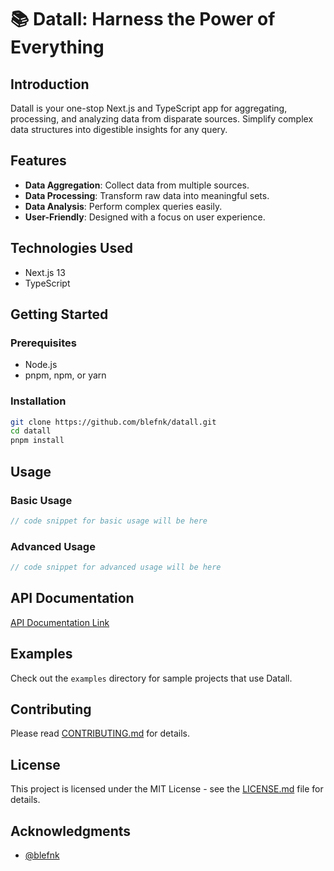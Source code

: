 # 📚 Datall: Harness the Power of Everything

<!-- ![Datall Logo]() -->

## Introduction

Datall is your one-stop Next.js and TypeScript app for aggregating, processing, and analyzing data from disparate sources. Simplify complex data structures into digestible insights for any query.

## Features

- **Data Aggregation**: Collect data from multiple sources.
- **Data Processing**: Transform raw data into meaningful sets.
- **Data Analysis**: Perform complex queries easily.
- **User-Friendly**: Designed with a focus on user experience.

## Technologies Used

- Next.js 13
- TypeScript

## Getting Started

### Prerequisites

- Node.js
- pnpm, npm, or yarn

### Installation

```bash
git clone https://github.com/blefnk/datall.git
cd datall
pnpm install
```

## Usage

### Basic Usage

```typescript
// code snippet for basic usage will be here
```

### Advanced Usage

```typescript
// code snippet for advanced usage will be here
```

## API Documentation

[API Documentation Link](#)

## Examples

Check out the `examples` directory for sample projects that use Datall.

## Contributing

Please read [CONTRIBUTING.md](CONTRIBUTING.md) for details.

## License

This project is licensed under the MIT License - see the [LICENSE.md](LICENSE.md) file for details.

## Acknowledgments

- [@blefnk](https://github.com/blefnk)
